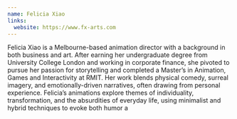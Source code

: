 ```yaml
---
name: Felicia Xiao
links:
  website: https://www.fx-arts.com
---
```

Felicia Xiao is a Melbourne-based animation director with a background in both business and art. After earning her undergraduate degree from University College London and working in corporate finance, she pivoted to pursue her passion for storytelling and completed a Master’s in Animation, Games and Interactivity at RMIT. Her work blends physical comedy, surreal imagery, and emotionally-driven narratives, often drawing from personal experience. Felicia’s animations explore themes of individuality, transformation, and the absurdities of everyday life, using minimalist and hybrid techniques to evoke both humor a